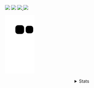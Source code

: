 <div> 
  <a href="https://www.youtube.com/c/vilão7" target="_blank"><img src="https://img.shields.io/badge/YouTube-FF0000?style=for-the-badge&logo=youtube&logoColor=white" target="_blank"></a>
  <a href="https://www.instagram.com/vilaoxyz/" target="_blank"><img src="https://img.shields.io/badge/-Instagram-%23E4405F?style=for-the-badge&logo=instagram&logoColor=white" target="_blank"></a>
  <a href="https://discord.com/users/201177991651393536" target="_blank"><img src="https://img.shields.io/badge/Discord-7289DA?style=for-the-badge&logo=discord&logoColor=white" target="_blank">  </a> 
  <a href = "https://twitter.com/Interessaram"><img src="https://img.shields.io/badge/twitter-%231DA1F2.svg?&style=for-the-badge&logo=twitter&logoColor=white" target="_blank">  </a>
  
  ![Snake animation](https://github.com/rafaballerini/rafaballerini/blob/output/github-contribution-grid-snake.svg)
  
  <details style='text-align: center;' align='center'>
    <summary> Stats </summary>
    <p style="text-align: center;"align="center"><a href="https://github.com/evilkaue"><img align="center" src="https://github-readme-stats.vercel.app/api?username=evilkaue&show_icons=true&include_all_commits=true&show_icons=true&title_color=fff&icon_color=79ff97&text_color=9f9f9f&bg_color=151515" alt="stats" /></a></p>
</div>
